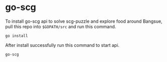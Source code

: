 # go-scg

To install go-scg api to solve scg-puzzle and explore food around Bangsue, pull this repo into `$GOPATH/src` and run this command.
```
go install
```

After install successfully run this command to start api.
```
go-scg
```